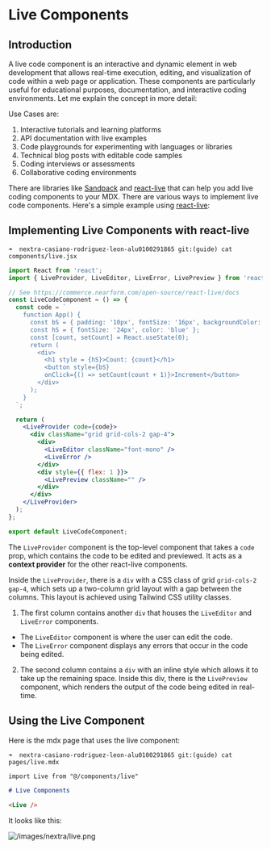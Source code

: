 ---
---
# Live Components

## Introduction

A live code component is an interactive and dynamic element 
in web development that allows real-time execution, editing, and visualization of code within a web page or application. 
These components are particularly useful for educational purposes, documentation, and interactive coding environments. Let me explain the concept in more detail:

Use Cases are:

1. Interactive tutorials and learning platforms
2. API documentation with live examples
3. Code playgrounds for experimenting with languages or libraries
4. Technical blog posts with editable code samples
5. Coding interviews or assessments
6. Collaborative coding environments


There are libraries like [Sandpack](https://sandpack.codesandbox.io/) and [react-live](https://github.com/FormidableLabs/react-live) that can help you add live coding components to your MDX.
There are various ways to implement live code components. Here's a simple example using [react-live](https://github.com/FormidableLabs/react-live):

## Implementing Live Components with react-live

`➜  nextra-casiano-rodriguez-leon-alu0100291865 git:(guide) cat components/live.jsx`

```jsx
import React from 'react';
import { LiveProvider, LiveEditor, LiveError, LivePreview } from 'react-live';

// See https://commerce.nearform.com/open-source/react-live/docs
const LiveCodeComponent = () => {
  const code = `
    function App() {
      const bS = { padding: '10px', fontSize: '16px', backgroundColor: 'lightgreen', border: 'none', borderRadius: '5px' };
      const hS = { fontSize: '24px', color: 'blue' };
      const [count, setCount] = React.useState(0);
      return (
        <div>
          <h1 style = {hS}>Count: {count}</h1>
          <button style={bS} 
          onClick={() => setCount(count + 1)}>Increment</button>
        </div>
      );
    }
  `;

  return (
    <LiveProvider code={code}>
      <div className="grid grid-cols-2 gap-4">
        <div>
          <LiveEditor className="font-mono" />
          <LiveError />
        </div>
        <div style={{ flex: 1 }}>
          <LivePreview className="" />
        </div>
      </div>
    </LiveProvider>
  );
};

export default LiveCodeComponent;
```
The `LiveProvider` component is the top-level component that takes a `code` prop, 
which contains the code to be edited and previewed. 
It acts as a **context provider** for the other react-live components.

Inside the `LiveProvider`, there is a `div` with a CSS class of grid 
`grid-cols-2 gap-4`, which sets up a two-column grid layout with a gap between the columns. 
This layout is achieved using Tailwind CSS utility classes.

1. The first column contains another `div` that houses the `LiveEditor` and `LiveError` components. 
  - The `LiveEditor` component is where the user can edit the code. 
  - The `LiveError` component displays any errors that occur in the code being edited.
2. The second column contains a `div` with an inline style which allows it to take up the remaining space. 
    Inside this div, there is the `LivePreview` component, which renders the output of the code being edited in real-time.

## Using the Live Component

Here is the mdx page that uses the live component:

`➜  nextra-casiano-rodriguez-leon-alu0100291865 git:(guide) cat pages/live.mdx`

````markdown
import Live from "@/components/live"

# Live Components

<Live />
````

It looks like this:

![/images/nextra/live.png](/images/nextra/live.png)